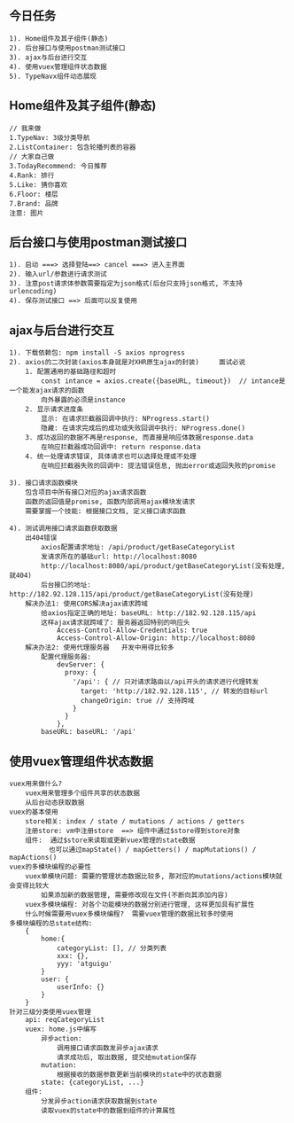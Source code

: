 ## 今日任务
    1). Home组件及其子组件(静态)
    2). 后台接口与使用postman测试接口
    3). ajax与后台进行交互
    4). 使用vuex管理组件状态数据
    5). TypeNavx组件动态展现

## Home组件及其子组件(静态)
    // 我来做
    1.TypeNav: 3级分类导航
    2.ListContainer: 包含轮播列表的容器
    // 大家自己做
    3.TodayRecommend: 今日推荐
    4.Rank: 排行
    5.Like: 猜你喜欢
    6.Floor: 楼层
    7.Brand: 品牌
    注意: 图片

## 后台接口与使用postman测试接口
    1). 启动 ===> 选择登陆==> cancel ===> 进入主界面
    2). 输入url/参数进行请求测试
    3). 注意post请求体参数需要指定为json格式(后台只支持json格式, 不支持urlencoding)
    4). 保存测试接口 ==> 后面可以反复使用

## ajax与后台进行交互
    1). 下载依赖包: npm install -S axios nprogress
    2). axios的二次封装(axios本身就是对XHR原生ajax的封装)     面试必说
        1. 配置通用的基础路径和超时
            const intance = axios.create({baseURL, timeout})  // intance是一个能发ajax请求的函数
            向外暴露的必须是instance
        2. 显示请求进度条
            显示: 在请求拦截器回调中执行: NProgress.start()
            隐藏: 在请求完成后的成功或失败回调中执行: NProgress.done()
        3. 成功返回的数据不再是response, 而直接是响应体数据response.data
            在响应拦截器成功回调中: return response.data
        4. 统一处理请求错误, 具体请求也可以选择处理或不处理
            在响应拦截器失败的回调中: 提法错误信息, 抛出error或返回失败的promise

    3). 接口请求函数模块
        包含项目中所有接口对应的ajax请求函数
        函数的返回值是promise, 函数内部调用ajax模块发请求
        需要掌握一个技能: 根据接口文档, 定义接口请求函数
    
    4). 测试调用接口请求函数获取数据
        出404错误
            axios配置请求地址: /api/product/getBaseCategoryList
            发请求所在的基础url: http://localhost:8080
            http://localhost:8080/api/product/getBaseCategoryList(没有处理, 就404)
            后台接口的地址: http://182.92.128.115/api/product/getBaseCategoryList(没有处理)
        解决办法1: 使用CORS解决ajax请求跨域
            给axios指定正确的地址: baseURL: http://182.92.128.115/api
            这样ajax请求就跨域了: 服务器返回特别的响应头
                Access-Control-Allow-Credentials: true
                Access-Control-Allow-Origin: http://localhost:8080
        解决办法2: 使用代理服务器   开发中用得比较多
            配置代理服务器: 
                devServer: {
                  proxy: {
                    '/api': { // 只对请求路由以/api开头的请求进行代理转发
                      target: 'http://182.92.128.115', // 转发的目标url
                      changeOrigin: true // 支持跨域
                    }
                  }
                },
            baseURL: baseURL: '/api'

## 使用vuex管理组件状态数据
    vuex用来做什么?
        vuex用来管理多个组件共享的状态数据
        从后台动态获取数据
    vuex的基本使用
        store相关: index / state / mutations / actions / getters 
        注册store: vm中注册store  ==> 组件中通过$store得到store对象
        组件:  通过$store来读取或更新vuex管理的state数据
              也可以通过mapState() / mapGetters() / mapMutations() / mapActions()
    vuex的多模块编程的必要性
        vuex单模块问题: 需要的管理状态数据比较多, 那对应的mutations/actions模块就会变得比较大
            如果添加新的数据管理, 需要修改现在文件(不断向其添加内容) 
        vuex多模块编程: 对各个功能模块的数据分别进行管理, 这样更加具有扩展性
        什么时候需要用vuex多模块编程?  需要vuex管理的数据比较多时使用
    多模块编程的总state结构:
        {
            home:{
                categoryList: [], // 分类列表
                xxx: {},
                yyy: 'atguigu'
            }
            user: {
                userInfo: {}
            }
        }
    针对三级分类使用vuex管理
        api: reqCategoryList
        vuex: home.js中编写
            异步action: 
                调用接口请求函数发异步ajax请求
                请求成功后, 取出数据, 提交给mutation保存
            mutation: 
                根据接收的数据参数更新当前模块的state中的状态数据
            state: {categoryList, ...}
        组件:
            分发异步action请求获取数据到state
            读取vuex的state中的数据到组件的计算属性